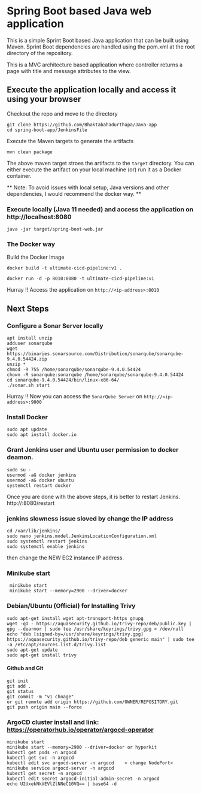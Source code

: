 # Spring Boot based Java web application
 
This is a simple Sprint Boot based Java application that can be built using Maven. Sprint Boot dependencies are handled using the pom.xml 
at the root directory of the repository.

This is a MVC architecture based application where controller returns a page with title and message attributes to the view.

## Execute the application locally and access it using your browser

Checkout the repo and move to the directory

```
git clone https://github.com/Bhaktabahadurthapa/Java-app
cd spring-boot-app/JenkinsFile
```

Execute the Maven targets to generate the artifacts

```
mvn clean package
```

The above maven target stroes the artifacts to the `target` directory. You can either execute the artifact on your local machine
(or) run it as a Docker container.

** Note: To avoid issues with local setup, Java versions and other dependencies, I would recommend the docker way. **


### Execute locally (Java 11 needed) and access the application on http://localhost:8080

```
java -jar target/spring-boot-web.jar
```

### The Docker way

Build the Docker Image

```
docker build -t ultimate-cicd-pipeline:v1 .
```

```
docker run -d -p 8010:8080 -t ultimate-cicd-pipeline:v1
```

Hurray !! Access the application on `http://<ip-address>:8010`


## Next Steps

### Configure a Sonar Server locally

```
apt install unzip
adduser sonarqube
wget https://binaries.sonarsource.com/Distribution/sonarqube/sonarqube-9.4.0.54424.zip
unzip *
chmod -R 755 /home/sonarqube/sonarqube-9.4.0.54424
chown -R sonarqube:sonarqube /home/sonarqube/sonarqube-9.4.0.54424
cd sonarqube-9.4.0.54424/bin/linux-x86-64/
./sonar.sh start
```
Hurray !! Now you can access the `SonarQube Server` on `http://<ip-address>:9000`

### Install Docker
```
sudo apt update
sudo apt install docker.io
```
### Grant Jenkins user and Ubuntu user permission to docker deamon.
```
sudo su - 
usermod -aG docker jenkins
usermod -aG docker ubuntu
systemctl restart docker
```
Once you are done with the above steps, it is better to restart Jenkins.
http://<ec2-instance-public-ip>:8080/restart


### jenkins slowness issue sloved by change the IP address
```
cd /var/lib/jenkins/
sudo nano jenkins.model.JenkinsLocationConfiguration.xml
sudo systemctl restart jenkins
sudo systemctl enable jenkins

```
then change the NEW EC2 instance IP address.

 ### Minikube start 
 ```
  minikube start
  minikube start --memory=2900 --driver=docker
 ```
### Debian/Ubuntu (Official) for Installing Trivy
```
sudo apt-get install wget apt-transport-https gnupg
wget -qO - https://aquasecurity.github.io/trivy-repo/deb/public.key | gpg --dearmor | sudo tee /usr/share/keyrings/trivy.gpg > /dev/null
echo "deb [signed-by=/usr/share/keyrings/trivy.gpg] https://aquasecurity.github.io/trivy-repo/deb generic main" | sudo tee -a /etc/apt/sources.list.d/trivy.list
sudo apt-get update
sudo apt-get install trivy

```
#### Github and Git
```
git init
git add .
git status
git commit -m "v1 chnage"
or git remote add origin https://github.com/OWNER/REPOSITORY.git  
git push origin main --force 
```

### ArgoCD cluster install and link: https://operatorhub.io/operator/argocd-operator
```
minikube start
minikube start --memory=2900 --driver=docker or hyperkit
kubectl get pods -n argocd
kubectl get svc -n argocd
kubectl edit svc argocd-server -n argocd    < change NodePort>
minikube service argocd-server -n argocd
kubectl get secret -n argocd
kubectl edit secret argocd-initial-admin-secret -n argocd
echo U2UxekNkVEVlZlNNeC10VQ== | base64 -d

```





